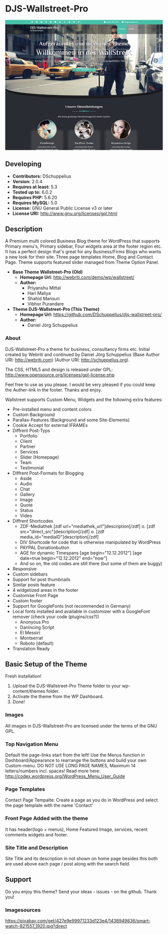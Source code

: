
# DJS-Wallstreet-Pro

![Theme](screenshot.png)


## Developing

- **Contributors:** DSchuppelius
- **Version:** 2.0.4
- **Requires at least:** 5.3
- **Tested up to:** 6.0.2
- **Requires PHP:** 5.6.20
- **Requires MySQL:** 5.0
- **License:** GNU General Public License v3 or later
- **License URI:** http://www.gnu.org/licenses/gpl.html


## Description

A Premium multi colored Business Blog theme for WordPress that supports Primary menu's, Primary sidebar, Four widgets area at the footer region etc. 
It has a perfect design that's great for any Business/Firms Blogs who wants a new look for their site. Three page templates Home, Blog and Contact Page. 
Theme supports featured slider managed from Theme Option Panel.

- **Base Theme Wallstreet-Pro (Old)**
    - **Homepage Url:** http://webriti.com/demo/wp/wallstreet/
    - **Author:**
        - Priyanshu Mittal
        - Hari Maliya
        - Shahid Mansuri
        - Vibhor Purandare
- **Theme DJS-Wallstreet-Pro (This Theme)**
    - **Homepage Url:** https://github.com/DSchuppelius/djs-wallstreet-pro/
    - **Author:**
        - Daniel Jörg Schuppelius

### About

DJS-Wallstreet-Pro a theme for business, consultancy firms etc. Initial created by Webriti and continued by Daniel Jörg Schuppelius (Base Author URI: http://webriti.com) (Author URI: http://schuppelius.org). 

The CSS, HTML5 and design is released under GPL:
http://www.opensource.org/licenses/gpl-license.php

Feel free to use as you please. I would be very pleased if you could keep the Auther-link in the footer. Thanks and enjoy.

Wallstreet supports Custom Menu, Widgets and the following extra features:

 - Pre-installed menu and content colors
 - Custom Background
 - Parallax-Features (Background and some Site-Elements)
 - Cookie Accept for external IFRAMEs
 - Diffrent Post-Typs
    - Portfolio
    - Client
    - Partner
    - Services
    - Slider (Homepage)
    - Team
    - Testimonial
 - Diffrent Post-Formats for Blogging
    - Aside
    - Audio
    - Chat
    - Gallery
    - Image
    - Quote
    - Status
    - Video
 - Diffrent Shortcodes
    - ZDF-Mediathek [zdf url="mediathek_url"]description[/zdf] o. [zdf src="direct_src"]description[/zdf] o. [zdf media_id="mediaID"]description[/zdf]
    - DIV Shortcode for code that is otherwise manipulated by WordPress
    - PAYPAL Donationbutton
    - AGE for dynamic Timespans [age begin="12.12.2012"] [age date=true begin="12.12.2012" end="now"]
    - And so on, the old codes are still there (but some of them are buggy)
 - Responsive
 - Custom sidebars
 - Support for post thumbnails
 - Similar posts feature
 - 4 widgetized areas in the footer
 - Customise Front Page 
 - Custom footer
 - Support for GoogleFonts (not recommended in Germany)
 - Local fonts installed and available in customizer with a GoogleFont remover (check your code (plugins/css?))
    - Anonyous Pro
    - Danincing Script
    - El Messiri
    - Montserrat
    - Roboto (default)
 - Translation Ready 
 

## Basic Setup of the Theme

Fresh installation!

1. Upload the DJS-Wallstreet-Pro Theme folder to your wp-content/themes folder.
2. Activate the theme from the WP Dashboard.
3. Done!

### Images

All images in DJS-Wallstreet-Pro are licensed under the terms of the GNU GPL.

### Top Navigation Menu

Default the page-links start from the left! Use the Menus function in Dashboard/Appearance to rearrange the buttons and build your own Custom-menu. DO NOT USE LONG PAGE NAMES, Maximum 14 letters/numbers incl. spaces!
Read more here: http://codex.wordpress.org/WordPress_Menu_User_Guide

### Page Templates

Contact Page Tempalte: Create a page as you do in WordPress and select the page template with the name 'Contact'

### Front Page Added with the theme

It has header(logo + menus), Home Featured Image, services, recent comments widgets and footer.

### Site Title and Description

Site Title and its description in not shown on home page besides this both are used above each page / post along with the search field.
    

## Support

Do you enjoy this theme? Send your ideas - issues - on the github. Thank you!


### Imagesources

https://pixabay.com/get/427e9e99971233d123e4/1438949836/smart-watch-821557_1920.jpg?direct
